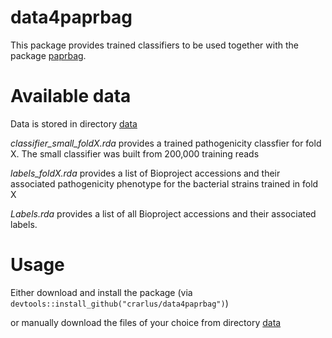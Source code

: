 # data4paprbag
This package provides trained classifiers to be used together with the package [paprbag](https://github.com/crarlus/paprbag).


# Available data
Data is stored in directory
[data](https://github.com/crarlus/data4paprbag/tree/master/data)
       

_classifier_small_foldX.rda_ provides a trained pathogenicity classfier for fold X. The small classifier was built from 200,000 training reads

_labels_foldX.rda_ provides a list of Bioproject accessions and their associated pathogenicity phenotype for the bacterial strains trained in fold X

_Labels.rda_ provides a list of all Bioproject accessions and their associated labels.


# Usage
Either download and install the package (via `devtools::install_github("crarlus/data4paprbag")`)

or manually download the files of your choice from directory [data](https://github.com/crarlus/data4paprbag/tree/master/data)

